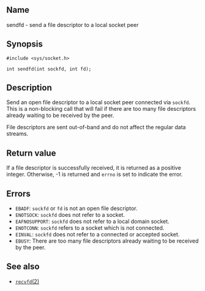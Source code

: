 ## Name

sendfd - send a file descriptor to a local socket peer

## Synopsis

```**c++
#include <sys/socket.h>

int sendfd(int sockfd, int fd);
```

## Description

Send an open file descriptor to a local socket peer connected via `sockfd`. This is a non-blocking call that will fail if there are too many file descriptors already waiting to be received by the peer.

File descriptors are sent out-of-band and do not affect the regular data streams.

## Return value

If a file descriptor is successfully received, it is returned as a positive integer. Otherwise, -1 is returned and `errno` is set to indicate the error.

## Errors

* `EBADF`: `sockfd` or `fd` is not an open file descriptor.
* `ENOTSOCK`: `sockfd` does not refer to a socket.
* `EAFNOSUPPORT`: `sockfd` does not refer to a local domain socket.
* `ENOTCONN`: `sockfd` refers to a socket which is not connected.
* `EINVAL`: `sockfd` does not refer to a connected or accepted socket.
* `EBUSY`: There are too many file descriptors already waiting to be received by the peer.

## See also

* [`recvfd`(2)](recvfd.md)
